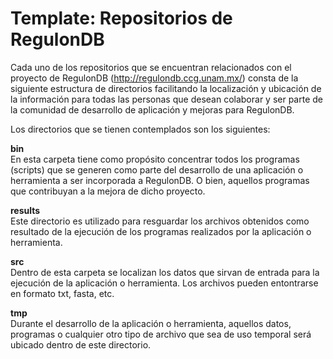 # Template: Repositorios de RegulonDB

Cada uno de los repositorios que se encuentran relacionados con el proyecto de RegulonDB (http://regulondb.ccg.unam.mx/) consta de la siguiente estructura de directorios facilitando la localización y ubicación de la información para todas las personas que desean colaborar y ser parte de la comunidad de desarrollo de aplicación y mejoras para RegulonDB.

Los directorios que se tienen contemplados son los siguientes:

  **bin**  
    En esta carpeta tiene como propósito concentrar todos los programas (scripts) que se generen como parte del desarrollo de una aplicación o herramienta a ser incorporada a RegulonDB. O bien, aquellos programas que contribuyan a la mejora de dicho proyecto.

  **results**  
    Este directorio es utilizado para resguardar los archivos obtenidos como resultado de la ejecución de los programas realizados por la aplicación o herramienta.

  **src**  
    Dentro de esta carpeta se localizan los datos que sirvan de entrada para la ejecución de la aplicación o herramienta. Los archivos pueden entontrarse en formato txt, fasta, etc. 
  
  **tmp**  
    Durante el desarrollo de la aplicación o herramienta, aquellos datos, programas o cualquier otro tipo de archivo que sea de uso temporal será ubicado dentro de este directorio. 
    
